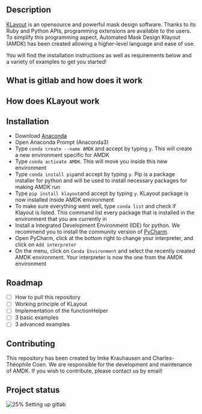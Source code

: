 ## Description
[KLayout](https://www.klayout.de/) is an opensource and powerful mask design software. Thanks to its Ruby and Python APIs, programming extensions are available to the users. To simplify this programming aspect, Automated Mask Design Klayout (AMDK) has been created allowing a higher-level language and ease of use.

You will find the installation instructions as well as requirements below and a variety of examples to get you started! 

## What is gitlab and how does it work

## How does KLayout work

## Installation
- Download [Anaconda](https://www.anaconda.com/)
- Open Anaconda Prompt (Anaconda3)
- Type `conda create --name AMDK` and accept by typing `y`. This will create a new environment specific for AMDK
- Type `conda activate AMDK`. This will move you inside this new environment
- Type `conda install pip`and accept by typing `y`. Pip is a package installer for python and will be used to install necessary packages for making AMDK run
- Type `pip install klayout`and accept by typing `y`. KLayout package is now installed inside AMDK environment
- To make sure everything went well, type `conda list` and check if Klayout is listed. This command list every package that is installed in the environment that you are currently in
- Install a Integrated Development Environment (IDE) for python. We recommend you to install the community version of [PyCharm](https://www.jetbrains.com/pycharm/download/#section=windows).
- Open PyCharm, click at the bottom right to change your interpreter, and click on `Add interpreter`
- On the menu, click on `Conda Environment` and select the recently created AMDK environment. Your interpreter is now the one from the AMDK environment

## Roadmap
- [ ] How to pull this repository
- [ ] Working principle of KLayout
- [ ] Implementation of the functionHelper
- [ ] 3 basic examples
- [ ] 3 advanced examples

## Contributing
This repository has been created by Imke Krauhausen and Charles-Théophile Coen. We are responsible for the development and maintenance of AMDK. If you wish to contribute, please contact us by email!

## Project status
![25%](https://progress-bar.dev/25) Setting up gitlab
